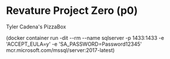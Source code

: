 # Revature Project Zero (p0)
Tyler Cadena's PizzaBox

(docker container run -dit --rm --name sqlserver -p 1433:1433 -e 'ACCEPT_EULA=y' -e 'SA_PASSWORD=Password12345' mcr.microsoft.com/mssql/server:2017-latest)